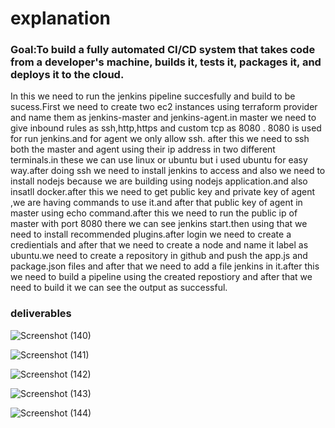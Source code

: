 # explanation
### Goal:To build a fully automated CI/CD system that takes code from a developer's machine, builds it, tests it, packages it, and deploys it to the cloud.

In this we need to run the jenkins pipeline succesfully and build to be sucess.First we need to create two ec2 instances using terraform provider and name them as jenkins-master and jenkins-agent.in master we need to give inbound rules as ssh,http,https and custom tcp as 8080 . 8080 is used for run jenkins.and for agent we only allow ssh.
after this we need to ssh both the master and agent using their ip address in two different terminals.in these we can use linux or ubuntu but i used ubuntu for easy way.after doing ssh we need to install jenkins to access and also we need to install nodejs because we are building using nodejs application.and also insatll docker.after this we need to get public key and private key of agent ,we are having commands to use it.and after that public key of agent in master using echo command.after this we need to run the public ip of master with port 8080 there we can see jenkins start.then using that we need to install recommended plugins.after login we need to create a credientials and after that we need to create a node and name it label as ubuntu.we need to create a repository in github and push the app.js and package.json files and after that we need to add a file jenkins in it.after this we need to build a pipeline using the created repostiory and after that we need to build it we can see the output as successful.


### deliverables

![Screenshot (140)](https://github.com/user-attachments/assets/675d2c69-df0d-46bd-a416-4e356335eab0)

![Screenshot (141)](https://github.com/user-attachments/assets/cb8b09ac-fd26-4bf4-bf63-f4c8c3ad5e30)

![Screenshot (142)](https://github.com/user-attachments/assets/b2f5ae68-ee29-4d37-b1ec-6491ecbdd930)

![Screenshot (143)](https://github.com/user-attachments/assets/4d3065c3-bd97-46a8-bd05-b732e06f03fd)

![Screenshot (144)](https://github.com/user-attachments/assets/cece43ab-68fc-40e4-8625-417de621465a)





